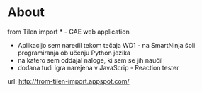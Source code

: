 # About

from Tilen import * - GAE web application

- Aplikacijo sem naredil tekom tečaja WD1 - na SmartNinja šoli programiranja ob učenju Python jezika
- na katero sem oddajal naloge, ki sem se jih naučil
- dodana tudi igra narejena v JavaScrip - Reaction tester

url: http://from-tilen-import.appspot.com/


